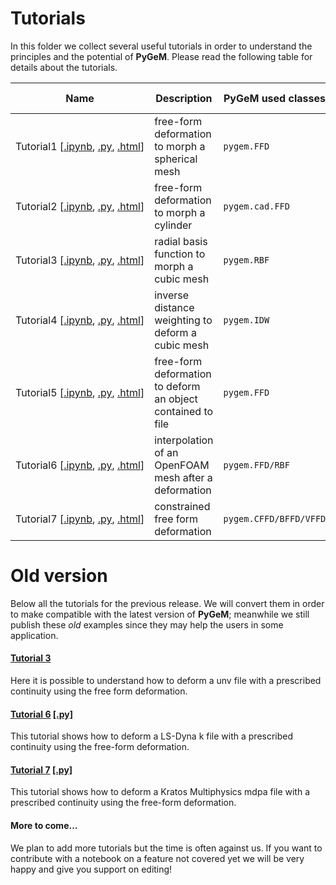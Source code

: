 # Tutorials

In this folder we collect several useful tutorials in order to understand the principles and the potential of **PyGeM**. Please read the following table for details about the tutorials.


| Name  | Description   | PyGeM used classes | input geometries  |
|-------|---------------|--------------------|-------------------|
| Tutorial1&#160;[[.ipynb](https://github.com/mathLab/PyGeM/blob/master/tutorials/tutorial1/tutorial-1-ffd.ipynb),&#160;[.py](https://github.com/mathLab/PyGeM/blob/master/tutorials/tutorial1/tutorial-1-ffd.py),&#160;[.html](http://mathlab.github.io/PyGeM/tutorial-1-ffd.html)]| free-form deformation to morph a spherical mesh | `pygem.FFD`  | `numpy.ndarray`  |
| Tutorial2&#160;[[.ipynb](https://github.com/mathLab/PyGeM/blob/master/tutorials/tutorial2/tutorial-2-iges.ipynb),&#160;[.py](https://github.com/mathLab/PyGeM/blob/master/tutorials/tutorial2/tutorial-2-iges.py),&#160;[.html](http://mathlab.github.io/PyGeM/tutorial-2-iges.html)] | free-form deformation to morph a cylinder | `pygem.cad.FFD`  | IGES file |
| Tutorial3&#160;[[.ipynb](https://github.com/mathLab/PyGeM/blob/master/tutorials/tutorial3/tutorial-3-rbf.ipynb),&#160;[.py](https://github.com/mathLab/PyGeM/blob/master/tutorials/tutorial3/tutorial-3-rbf.py),&#160;[.html](http://mathlab.github.io/PyGeM/tutorial-3-rbf.html)] | radial basis function to morph a cubic mesh | `pygem.RBF`  | `numpy.ndarray` |
| Tutorial4&#160;[[.ipynb](https://github.com/mathLab/PyGeM/blob/master/tutorials/tutorial4/tutorial-4-idw.ipynb),&#160;[.py](https://github.com/mathLab/PyGeM/blob/master/tutorials/tutorial4/tutorial-4-idw.py),&#160;[.html](http://mathlab.github.io/PyGeM/tutorial-4-idw.html)] | inverse distance weighting to deform a cubic mesh | `pygem.IDW`  | `numpy.ndarray` |
| Tutorial5&#160;[[.ipynb](https://github.com/mathLab/PyGeM/blob/master/tutorials/tutorial5/tutorial-5-file.ipynb),&#160;[.py](https://github.com/mathLab/PyGeM/blob/master/tutorials/tutorial5/tutorial-5-file.py),&#160;[.html](http://mathlab.github.io/PyGeM/tutorial-5-file.html)] | free-form deformation to deform an object contained to file | `pygem.FFD`  | `.vtp` file, `.stl` file |
| Tutorial6&#160;[[.ipynb](https://github.com/mathLab/PyGeM/blob/master/tutorials/tutorial6/tutorial-6-ffd-rbf.ipynb),&#160;[.py](https://github.com/mathLab/PyGeM/blob/master/tutorials/tutorial6/tutorial-6-ffd-rbf.py),&#160;[.html](http://mathlab.github.io/PyGeM/tutorial-6-ffd-rbf.html)] | interpolation of an OpenFOAM mesh after a deformation | `pygem.FFD/RBF`  | OpenFOAM |
| Tutorial7&#160;[[.ipynb](https://github.com/mathLab/PyGeM/blob/master/tutorials/tutorial7/tutorial-7-cffd.ipynb),&#160;[.py](https://github.com/mathLab/PyGeM/blob/master/tutorials/tutorial7/tutorial-7-cffd.py),&#160;[.html](http://mathlab.github.io/PyGeM/tutorial-7-cffd.html)] | constrained free form deformation | `pygem.CFFD/BFFD/VFFD`  | `.stl` file |


# Old version
Below all the tutorials for the previous release. We will convert them in order to make compatible with the latest version of **PyGeM**; meanwhile we still publish these _old_ examples since they may help the users in some application.

#### [Tutorial 3](https://github.com/mathLab/PyGeM/blob/master/tutorials/tutorial-3-unv.ipynb)
Here it is possible to understand how to deform a unv file with a prescribed continuity using the free form deformation.

#### [Tutorial 6](https://github.com/mathLab/PyGeM/blob/master/tutorials/tutorial-6-k.ipynb) [[.py]](https://github.com/mathLab/PyGeM/blob/master/tutorials/tutorial-6-k.py)
This tutorial shows how to deform a LS-Dyna k file with a prescribed continuity using the free-form deformation.

#### [Tutorial 7](https://github.com/mathLab/PyGeM/blob/master/tutorials/tutorial-7-mdpa.ipynb) [[.py]](https://github.com/mathLab/PyGeM/blob/master/tutorials/tutorial-7-mdpa.py)
This tutorial shows how to deform a Kratos Multiphysics mdpa file with a prescribed continuity using the free-form deformation.

#### More to come...
We plan to add more tutorials but the time is often against us. If you want to contribute with a notebook on a feature not covered yet we will be very happy and give you support on editing!
